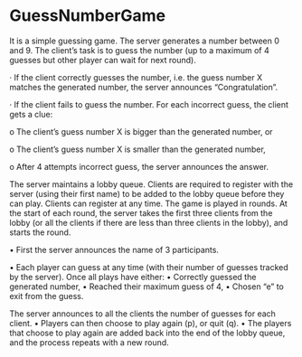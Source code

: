 # GuessNumberGame
It is a simple guessing game. The server generates a number between 0 and 9. The client’s task is to
guess the number (up to a maximum of 4 guesses but other player can wait for next round).

· If the client correctly guesses the number, i.e. the guess number X matches the generated
number, the server announces “Congratulation”.

· If the client fails to guess the number. For each incorrect guess, the client gets a clue:

o The client’s guess number X is bigger than the generated number, or

o The client’s guess number X is smaller than the generated number,

o After 4 attempts incorrect guess, the server announces the answer.

The server maintains a lobby queue. Clients are required to register with the server (using their first
name) to be added to the lobby queue before they can play. 
Clients can register at any time.
The game is played in rounds. At the start of each round, the server takes the first three clients from
the lobby (or all the clients if there are less than three clients in the lobby), and starts the round.

• First the server announces the name of 3 participants.

• Each player can guess at any time (with their number of guesses tracked by the server).
Once all plays have either:
• Correctly guessed the generated number,
• Reached their maximum guess of 4,
• Chosen “e” to exit from the guess.

The server announces to all the clients the number of guesses for each client.
• Players can then choose to play again (p), or quit (q).
• The players that choose to play again are added back into the end of the lobby queue, and the
process repeats with a new round. 
